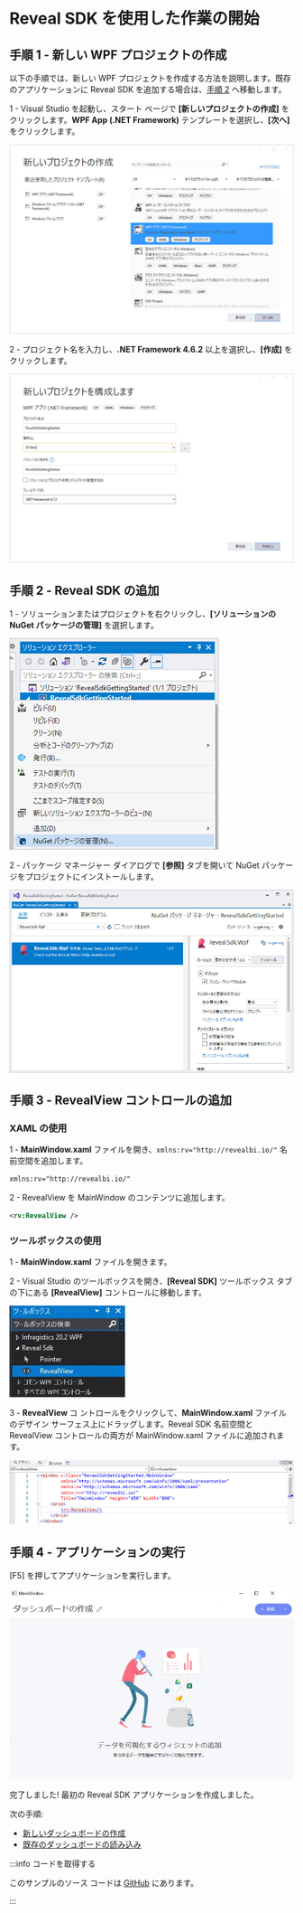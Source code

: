 # Reveal SDK を使用した作業の開始

## 手順 1 - 新しい WPF プロジェクトの作成
以下の手順では、新しい WPF プロジェクトを作成する方法を説明します。既存のアプリケーションに Reveal SDK を追加する場合は、[手順 2](#step-2---add-reveal-sdk) へ移動します。

1 - Visual Studio を起動し、スタート ページで **[新しいプロジェクトの作成]** をクリックします。**WPF App (.NET Framework)** テンプレートを選択し、**[次へ]** をクリックします。

![](images/getting-started-new-wpf-project.jpg)

2 - プロジェクト名を入力し、**.NET Framework 4.6.2** 以上を選択し、**[作成]** をクリックします。

![](images/getting-started-new-wpf-project-name.jpg)

## 手順 2 - Reveal SDK の追加

1 - ソリューションまたはプロジェクトを右クリックし、**[ソリューションの NuGet パッケージの管理]** を選択します。

![](images/getting-started-nuget-packages-manage.jpg)

2 - パッケージ マネージャー ダイアログで **[参照]** タブを開いて NuGet パッケージをプロジェクトにインストールします。

![](images/getting-started-nuget-packages-install.jpg)

## 手順 3 - RevealView コントロールの追加

### XAML の使用

1 - **MainWindow.xaml** ファイルを開き、`xmlns:rv="http://revealbi.io/"` 名前空間を追加します。

```xml
xmlns:rv="http://revealbi.io/"
```

2 - RevealView を MainWindow のコンテンツに追加します。

```xml
<rv:RevealView />
```

### ツールボックスの使用

1 - **MainWindow.xaml** ファイルを開きます。

2 - Visual Studio のツールボックスを開き、**[Reveal SDK]** ツールボックス タブの下にある **[RevealView]** コントロールに移動します。

![](images/getting-started-toolbox.jpg)

3 - **RevealView** コ ントロールをクリックして、**MainWindow.xaml** ファイルのデザイン サーフェス上にドラッグします。Reveal SDK 名前空間と RevealView コントロールの両方が MainWindow.xaml ファイルに追加されます。

![](images/getting-started-mainwindow.jpg)

## 手順 4 - アプリケーションの実行

[F5] を押してアプリケーションを実行します。

![](images/getting-started-running-app.jpg)

完了しました! 最初の Reveal SDK アプリケーションを作成しました。

次の手順:
- [新しいダッシュボードの作成](creating-dashboards.md)
- [既存のダッシュボードの読み込み](loading-dashboards.md)

:::info コードを取得する

このサンプルのソース コードは [GitHub](https://github.com/RevealBi/sdk-samples-wpf/tree/master/01-GettingStarted) にあります。

:::